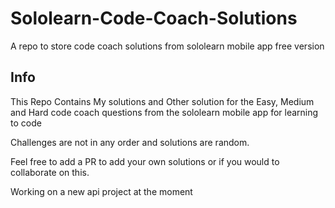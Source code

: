 # Sololearn-Code-Coach-Solutions
A repo to store code coach solutions from sololearn mobile app free version

## Info
This Repo Contains My solutions and Other solution for the Easy, Medium and Hard code coach questions from the sololearn mobile app for learning to code

Challenges are not in any order and solutions are random.

Feel free to add a PR to add your own solutions or if you would to collaborate on this.

Working on a new api project at the moment